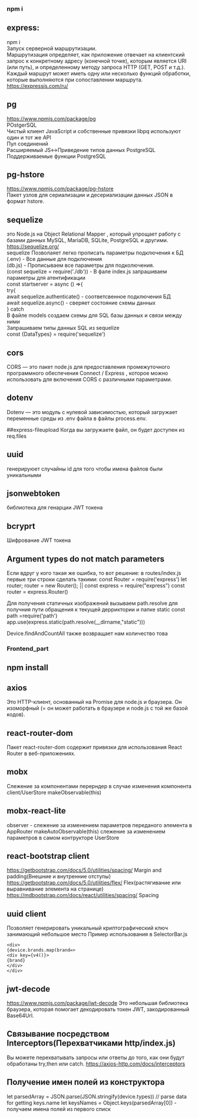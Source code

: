 ### npm i

## express:
npm i  
Запуск серверной маршрутизации.  
Маршрутизация определяет, как приложение отвечает на клиентский запрос к конкретному адресу (конечной точке), которым является URI (или путь), и определенному методу запроса HTTP (GET, POST и т.д.).  
Каждый маршрут может иметь одну или несколько функций обработки, которые выполняются при сопоставлении маршрута.  
https://expressjs.com/ru/  

## pg
https://www.npmjs.com/package/pg  
POstgerSQL  
Чистый клиент JavaScript и собственные привязки libpq используют один и тот же API  
Пул соединений  
Расширяемый JS↔Приведение типов данных PostgreSQL  
Поддерживаемые функции PostgreSQL  

## pg-hstore
https://www.npmjs.com/package/pg-hstore  
Пакет узлов для сериализации и десериализации данных JSON в формат hstore.  

## sequelize
это Node.js на Object Relational Mapper , который упрощает работу с базами данных MySQL, MariaDB, SQLite, PostgreSQL и другими.  
https://sequelize.org/  
sequelize Позволаяет легко прописать параметры подключения к БД  
(.env) - Все данные для подключения  
(db.js) - Прописываем все параметры для подколючения.  
(const sequelize = require('./db')) - В фале index.js запрашиваем параметры для атентификации  
const startserver = async () =>{  
try{  
await sequelize.authenticate() - соответсвенное подключения БД  
await sequelize.async() - сверяет состояние схемы данных  
} catch  
В файле models создаем схемы для SQL базы данных и связи между ними  
Запрашиваем типы данных SQL из sequelize  
const {DataTypes} = require('sequelize')   

## cors
CORS — это пакет node.js для предоставления промежуточного программного обеспечения Connect / Express , которое можно использовать для включения CORS с различными параметрами.

## dotenv
Dotenv — это модуль с нулевой зависимостью, который загружает переменные среды из .env файла в файлы process.env.

##express-fileupload
Когда вы загружаете файл, он будет доступен из req.files

## uuid
генерируюет случайны id для того чтобы имена файлов были уникальными

## jsonwebtoken
библиотека для генарции JWT токена
## bcryprt
Шифрование JWT токена

## Argument types do not match parameters
Если вдруг у кого такая же ошибка, то вот решение:
в routes/index.js первые три строки сделать такими:
const Router = require('express')
let router;
router = new Router();
||
const express = require("express")
const router = express.Router()

Для получения статичных изображений вызываем path.resolve для получния пути обращения к текущей дерриктории и папке static
const path =require('path')
app.use(express.static(path.resolve(__dirname,"static")))

Device.findAndCountAll также возвращает нам количество това

### Frontend_part

## npm install

## axios
Это HTTP-клиент, основанный на Promise для node.js и браузера. 
Он изоморфный (= он может работать в браузере и node.js с той же базой кодов).

## react-router-dom
Пакет react-router-dom содержит привязки для использования React Router в веб-приложениях.

## mobx
Слежение за компонентами перерндер в случае изменения компонента
client/UserStore makeObservable(this)

## mobx-react-lite
observer - слежение за изменением параметров переданого элемента в AppRouter
makeAutoObservable(this) слежение за изменением параметров в самом контрукторе UserStore
## react-bootstrap client
https://getbootstrap.com/docs/5.0/utilities/spacing/  Margin and padding(Внешние и внутренние отступы)
https://getbootstrap.com/docs/5.0/utilities/flex/ Flex(растягивание или выравнивание элемента на странице)
https://mdbootstrap.com/docs/react/utilities/spacing/ Spacing
## uuid client
Позволяет генерировать уникальный криптографический ключ занимающий небольшое место
Пример использования в SelectorBar.js

```
<div>
{device.brands.map(brand=>
<div key={v4()}>
{brand}
</div>
</div>
```
## jwt-decode
https://www.npmjs.com/package/jwt-decode
Это небольшая библиотека браузера, которая помогает декодировать токен JWT, закодированный Base64Url.
## Связывание посредством Interceptors(Перехватчиками http/index.js) 
Вы можете перехватывать запросы или ответы до того, как они будут обработаны try,then или catch.
https://axios-http.com/docs/interceptors

## Получение имен полей из конcтруктора
 let parsedArray = JSON.parse(JSON.stringify(device.types)) // parse data for getting keys.name
 let keysNames = Object.keys(parsedArray[0])  - получаем имена полей из первого списк

